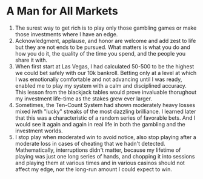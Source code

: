 # A Man for All Markets

1. The surest way to get rich is to play only those gambling games or make those investments where I have an edge. 
2. Acknowledgment, applause, and honor are welcome and add zest to life but they are not ends to be pursued. What matters is what you do and how you do it, the quality of the time you spend, and the people you share it with.
3. When first start at Las Vegas, I had calculated 50-500 to be the highest we could bet safely with our 10k bankroll. Betting only at a level at which I was emotionally comfortable and not advancing until I was ready, enabled me to play my system with a calm and disciplined accuracy. This lesson from the blackjack tables would prove invaluable thorughout my investment life-time as the stakes grew ever larger. 
4. Sometimes, the Ten-Count System had shown moderately heavy losses mixed iwth "lucky" streaks of the most dazzling brilliance. I learned later that this was a characteristic of a random series of favorable bets. And I would see it again and again in real life in both the gambling and the investment worlds. 
5. I stop play when moderated win to avoid notice, also stop playing after a moderate loss in cases of cheating that we hadn't detected. Mathematically, interruptions didn't matter, because my lifetime of playing was just one long series of hands, and chopping it into sessions and playing them at various times and in various casinos should not affect my edge, nor the long-run amount I could expect to win. 
